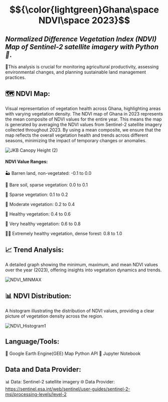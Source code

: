 # $${\color{lightgreen}Ghana\space NDVI\space 2023}$$  

## _Normalized Difference Vegetation Index (NDVI) Map of Sentinel-2 satellite imagery with Python🐍_.
🚨This analysis is crucial for monitoring agricultural productivity, assessing environmental changes, and planning sustainable land management practices. 





## **🗺️ NDVI Map:**

Visual representation of vegetation health across Ghana, highlighting areas with varying vegetation density.
The NDVI map of Ghana in 2023 represents the mean composite of NDVI values for the entire year. This means the map is generated by averaging the NDVI values from Sentinel-2 satellite imagery collected throughout 2023. By using a mean composite, we ensure that the map reflects the overall vegetation health and trends across different seasons, minimizing the impact of temporary changes or anomalies.


![JKB Canopy Height (2)](https://github.com/Jkboafo22/Ghana-NDVI-2023/assets/65027196/37072101-a0e8-49c8-9ccd-681d67e82359)

#### NDVI Value Ranges:

🏜️ Barren land, non-vegetated: -0.1 to 0.0

🌾 Bare soil, sparse vegetation: 0.0 to 0.1

🌱 Sparse vegetation: 0.1 to 0.2

🌿 Moderate vegetation: 0.2 to 0.4

🌳 Healthy vegetation: 0.4 to 0.6

🌲 Very healthy vegetation: 0.6 to 0.8

🌳🌳 Extremely healthy vegetation, dense forest: 0.8 to 1.0





## **📈 Trend Analysis:**

A detailed graph showing the minimum, maximum, and mean NDVI values over the year (2023), offering insights into vegetation dynamics and trends.

![NDVI_MINMAX](https://github.com/Jkboafo22/Ghana-NDVI-2023/assets/65027196/19dd2334-1c8b-40eb-9ce4-991331b0a6fb)



## **📊 NDVI Distribution:**

A histogram illustrating the distribution of NDVI values, providing a clear picture of vegetation density across the region.

![NDVI_Histogram1](https://github.com/Jkboafo22/Ghana-NDVI-2023/assets/65027196/cf3b74d0-23ec-482e-a5f9-80b3d94325cc)

## **Language/Tools:**
🔧 Google Earth Engine(GEE) Map Python API
🔧 Jupyter Notebook

## **Data and Data Provider:**
📊 Data: Sentinel-2 satellite imagery
🌐 Data Provider: https://sentinel.esa.int/web/sentinel/user-guides/sentinel-2-msi/processing-levels/level-2








